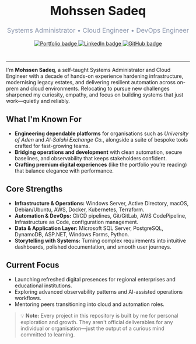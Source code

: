 <div align="center" style="margin: 2.5rem 0;">
  
  <h1 style="margin-top: 1.25rem; font-size: 2.1rem;">Mohssen Sadeq</h1>
  <p style="font-size: 1.1rem; color: #8c97ad; max-width: 520px;">
    Systems Administrator • Cloud Engineer • DevOps Engineer
  </p>
  <a href="https://mohssensadeq.github.io/myPortfolio/" target="_blank" rel="noopener">
    <img src="https://img.shields.io/badge/Portfolio-Sadeq-0b0d12?style=for-the-badge&logo=google-chrome&logoColor=white" alt="Portfolio badge" />
  </a>
  <a href="https://linkedin.com/in/mohssensadeq" target="_blank" rel="noopener">
    <img src="https://img.shields.io/badge/LinkedIn-Connect-0a66c2?style=for-the-badge&logo=linkedin&logoColor=white" alt="LinkedIn badge" />
  </a>
  <a href="https://github.com/mohssensadeq" target="_blank" rel="noopener">
    <img src="https://img.shields.io/badge/GitHub-@mohssensadeq-161b22?style=for-the-badge&logo=github&logoColor=white" alt="GitHub badge" />
  </a>
</div>

---

I'm **Mohssen Sadeq**, a self-taught Systems Administrator and Cloud Engineer with a decade of hands-on experience hardening infrastructure, modernising legacy estates, and delivering resilient automation across on-prem and cloud environments. Relocating to pursue new challenges sharpened my curiosity, empathy, and focus on building systems that just work—quietly and reliably.

## What I'm Known For

- **Engineering dependable platforms** for organisations such as *University of Aden* and *Al-Salahi Exchange Co.*, alongside a suite of bespoke tools crafted for fast-growing teams.
- **Bridging operations and development** with clean automation, secure baselines, and observability that keeps stakeholders confident.
- **Crafting premium digital experiences** (like the portfolio you’re reading) that balance elegance with performance.

## Core Strengths

- **Infrastructure & Operations:** Windows Server, Active Directory, macOS, Debian/Ubuntu, AWS, Docker, Kubernetes, Terraform.
- **Automation & DevOps:** CI/CD pipelines, Git/GitLab, AWS CodePipeline, Infrastructure as Code, configuration management.
- **Data & Application Layer:** Microsoft SQL Server, PostgreSQL, DynamoDB, ASP.NET, Windows Forms, Python.
- **Storytelling with Systems:** Turning complex requirements into intuitive dashboards, polished documentation, and smooth user journeys.

## Current Focus

- Launching refreshed digital presences for regional enterprises and educational institutions.
- Exploring advanced observability patterns and AI-assisted operations workflows.
- Mentoring peers transitioning into cloud and automation roles.

> 💡 **Note:** Every project in this repository is built by me for personal exploration and growth. They aren't official deliverables for any individual or organisation—just the output of a curious mind committed to learning.
